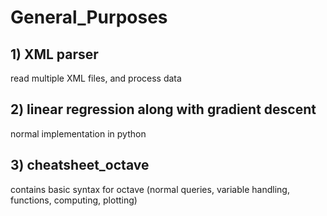 # General_Purposes
## 1) XML parser
read multiple XML files, and process data 
## 2) linear  regression along with gradient descent
normal implementation in python
## 3) cheatsheet_octave
contains basic syntax for octave (normal queries, variable handling, functions, computing, plotting)
